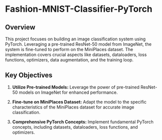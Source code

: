 # Fashion-MNIST-Classifier-PyTorch

## Overview

This project focuses on building an image classification system using PyTorch. Leveraging a pre-trained ResNet-50 model from ImageNet, the system is fine-tuned to perform on the MiniPlaces dataset. The implementation covers crucial aspects like datasets, dataloaders, loss functions, optimizers, data augmentation, and the training loop.


## Key Objectives

1. **Utilize Pre-trained Models:** Leverage the power of pre-trained ResNet-50 models on ImageNet for enhanced performance.

2. **Fine-tune on MiniPlaces Dataset:** Adapt the model to the specific characteristics of the MiniPlaces dataset for accurate image classification.

3. **Comprehensive PyTorch Concepts:** Implement fundamental PyTorch concepts, including datasets, dataloaders, loss functions, and optimizers.



